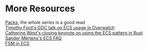 # More Resources

[Packs](https://skypjack.github.io/2019-03-21-ecs-baf-part-2-insights/), the whole series is a good read  
[Timothy Ford's GDC talk on ECS usage in Overwatch](https://www.youtube.com/watch?v=W3aieHjyNvw)  
[Catherine West's closing keynote on using the ECS pattern in Rust](https://www.youtube.com/watch?v=aKLntZcp27M)  
[Sander Mertens's ECS FAQ](https://github.com/SanderMertens/ecs-faq)  
[FSM in ECS](https://www.richardlord.net/blog/ecs/finite-state-machines-with-ash.html)
